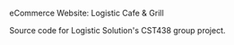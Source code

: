 eCommerce Website: Logistic Cafe & Grill

Source code for Logistic Solution's CST438 group project.
